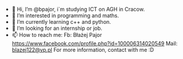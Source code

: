 - 👋 Hi, I’m @bpajor, i`m studying ICT on AGH in Cracow. 
- 👀 I’m interested in programming and maths.
- 🌱 I’m currently learning c++ and python.
- 💞️ I’m looking for an internship or job.
- 📫 How to reach me:
     Fb: Błażej Pajor https://www.facebook.com/profile.php?id=100006314020549
     Mail: blazej122@vp.pl
For more information, contact with me :D

